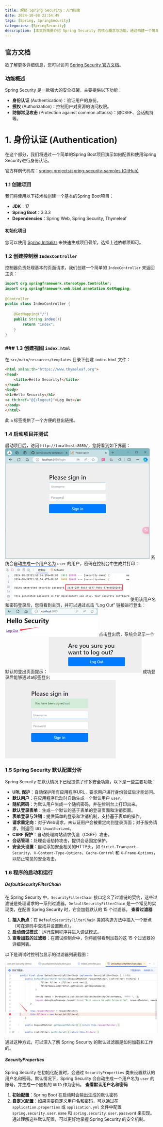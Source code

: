 ```yaml
---
title: 解锁 Spring Security：入门指南
date: 2024-10-08 22:54:49
tags: [Spring, SpringSecurity]
categories: [SpringSecurity]
description: [本文将简要介绍 Spring Security 的核心概念与功能，通过构建一个简单的项目示例，读者将能够直观地理解如何实现用户登录与登出的基本流程。我们提供的模板将帮助读者快速上手，为后续更深入的安全配置打下坚实基础]
---
```


## 官方文档

欲了解更多详细信息，您可以访问 [Spring Security 官方文档](https://docs.spring.io/spring-security/reference/index.html)。

### 功能概述

Spring Security 是一款强大的安全框架，主要提供以下功能：

- **身份认证** (Authentication)：验证用户的身份。
- **授权** (Authorization)：控制用户对资源的访问权限。
- **防御常见攻击** (Protection against common attacks)：如CSRF、会话劫持等。

# 1. 身份认证 (Authentication)

在这个部分，我们将通过一个简单的Spring Boot项目演示如何配置和使用Spring Security进行身份认证。

官方样例代码库：[spring-projects/spring-security-samples (GitHub)](https://github.com/spring-projects/spring-security-samples)

### 1.1 创建项目

我们将使用以下技术栈创建一个基本的Spring Boot项目：

- **JDK**：17
- **Spring Boot**：3.3.3
- **Dependencies**：Spring Web, Spring Security, Thymeleaf

#### 初始化项目

您可以使用 [Spring Initializr](https://start.spring.io/) 来快速生成项目骨架，选择上述依赖项即可。

### 1.2 创建控制器 `IndexController`

控制器负责处理基本的页面请求，我们创建一个简单的 `IndexController` 来返回主页：

```java
import org.springframework.stereotype.Controller;  
import org.springframework.web.bind.annotation.GetMapping;  
  
@Controller  
public class IndexController {  
  
    @GetMapping("/")  
    public String index(){  
        return "index";  
    }  
}
```
### ### 1.3 创建视图 `index.html`

在 `src/main/resources/templates` 目录下创建 `index.html` 文件：
```html
<html xmlns:th="https://www.thymeleaf.org">  
<head>  
    <title>Hello Security!</title>  
</head>  
<body>  
<h1>Hello Security</h1>  
<a th:href="@{/logout}">Log Out</a>  
</body>  
</html>
```
此 `a` 标签提供了一个方便的登出链接。

### 1.4 启动项目并测试

启动项目后，访问 `http://localhost:8080/`，您将看到如下界面：
<img src="2024-10-08/Pasted image 20240829215545.png" alt="Pasted image 20240829215545" style="zoom:50%;" />
系统会自动生成一个用户名为 `user` 的用户，密码在控制台中生成并打印：
<img src="2024-10-08/Pasted image 20240829215629.png" alt="Pasted image 20240829215629" style="zoom:50%;" />
使用该用户名和密码登录后，您将看到主页，并可以通过点击 “Log Out” 链接进行登出：
<img src="2024-10-08/Pasted image 20240829215658.png" alt="Pasted image 20240829215658" style="zoom:50%;" />
点击登出后，系统会显示一个默认的登出页面提示：
<img src="2024-10-08/Pasted image 20240829215733.png" alt="Pasted image 20240829215733" style="zoom:50%;" />
成功登录后能够通过a标签登出
<img src="2024-10-08/Pasted image 20240829220537.png" alt="Pasted image 20240829220537" style="zoom:50%;" />

### 1.5 Spring Security 默认配置分析

Spring Security 在默认情况下已经提供了许多安全功能，以下是一些主要功能：

- **URL 保护**：自动保护所有应用程序URL，要求用户进行身份验证后才能访问。
- **默认用户**：在应用程序启动时自动生成一个默认用户 `user`。
- **随机密码**：为默认用户生成一个随机密码，并在控制台上打印出来。
- **默认登录表单**：生成一个默认的基于表单的登录页面和注销页面。
- **表单登录与注销**：提供简单的登录和注销机制，支持基于表单的操作。
- **请求重定向**：对于Web请求，未认证用户会被重定向到登录页面；对于服务请求，则返回 `401 Unauthorized`。
- **CSRF 保护**：自动处理跨站请求伪造（CSRF）攻击。
- **会话管理**：处理会话劫持攻击，提供会话固定保护。
- **安全头设置**：自动添加安全相关的HTTP头，如 `Strict-Transport-Security`、`X-Content-Type-Options`、`Cache-Control` 和 `X-Frame-Options`，以防止常见的安全攻击。

### 1.6 程序的启动和运行
##### DefaultSecurityFilterChain
在 Spring Security 中，`SecurityFilterChain` 接口定义了过滤链的契约，这些过滤链是处理请求的一系列过滤器。`DefaultSecurityFilterChain` 是一个常见的实现类，在配置 Spring Security 时，它会加载默认的 15 个过滤器。
**查看过滤器**
1. **插入断点**：在 `DefaultSecurityFilterChain` 类的构造方法中插入一个断点（可在源码中查找并设置断点）。
2. **启动调试模式**：运行应用程序并进入调试模式。
3. **查看加载的过滤器**：在调试控制台中，你将能够看到加载的这 15 个过滤器的详细列表。

以下是调试时控制台显示的过滤器列表截图： 

<img src="2024-10-08/Pasted image 20240829222639.png" alt="Pasted image 20240829222639" style="zoom:50%;" />

通过这种方式，可以深入了解 Spring Security 的默认过滤器是如何加载和工作的。

##### SecurityProperties
Spring Security 在初始化配置时，会通过 `SecurityProperties` 类来设置默认的用户名和密码。默认情况下，Spring Security 会自动生成一个用户名为 `user` 的账号，并生成一个随机的 `UUID` 作为密码。
**查看默认用户名和密码**
1. **初始配置**：Spring Boot 在启动时会输出生成的默认密码
2. **自定义配置**：如果需要自定义用户名和密码，可以通过在 `application.properties` 或 `application.yml` 文件中配置 `spring.security.user.name` 和 `spring.security.user.password` 来实现。
通过理解这些默认配置，可以更好地掌握 Spring Security 的安全机制。
